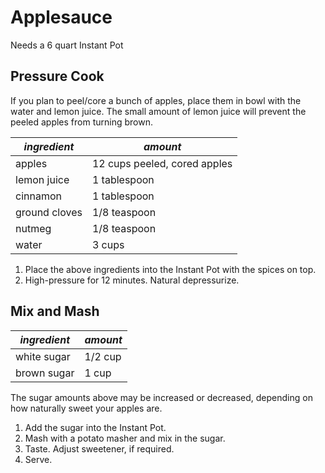 # Applesauce

Needs a 6 quart Instant Pot

## Pressure Cook

If you plan to peel/core a bunch of apples, place them in bowl with the water and lemon juice. The small amount of lemon juice will prevent the peeled apples from turning brown.

| *ingredient* | *amount* |
| --- | --- |
| apples | 12 cups peeled, cored apples |
| lemon juice | 1 tablespoon |
| cinnamon | 1 tablespoon |
| ground cloves | 1/8 teaspoon |
| nutmeg | 1/8 teaspoon |
| water | 3 cups |

1. Place the above ingredients into the Instant Pot with the spices on top.
1. High-pressure for 12 minutes. Natural depressurize.

## Mix and Mash

| *ingredient* | *amount* |
| --- | --- |
| white sugar | 1/2 cup |
| brown sugar | 1 cup |

The sugar amounts above may be increased or decreased, depending on how naturally sweet your apples are.

1. Add the sugar into the Instant Pot.
1. Mash with a potato masher and mix in the sugar.
1. Taste. Adjust sweetener, if required.
1. Serve.
